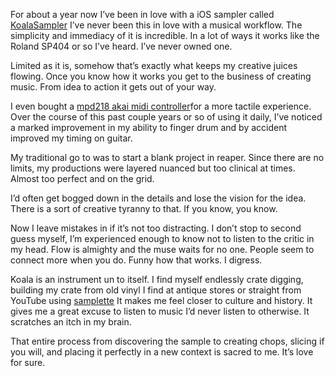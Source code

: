 
For about a year now I’ve been in love with a iOS sampler called [KoalaSampler](  https://www.koalasampler.com/)  I’ve never been this in love with a musical workflow.  The simplicity and immediacy of it is incredible.  In a lot of ways it works like the Roland SP404 or so I’ve heard.  I’ve never owned one.    

Limited as it is, somehow that’s exactly what keeps my creative juices flowing.  Once you know how it works you get to the business of creating music. From idea to action it gets out of your way.  

I even bought a [mpd218 akai midi controller](https://www.perfectcircuit.com/akai-mpd218.html)for a more tactile experience.  Over the course of this past couple years or so of using it daily, I’ve noticed a marked improvement in my ability to finger drum and by accident improved my timing on guitar.  

My traditional go to was to start a blank project in reaper.  Since there are no limits, my productions were layered nuanced but too clinical at times. Almost too perfect and on the grid. 

I’d often get bogged down in the details and lose the vision for the idea.  There is a sort of creative tyranny to that.  If you know, you know. 

Now I leave mistakes in if it’s not too distracting. I don’t stop to second guess myself, I’m experienced enough to know not to listen to the critic in my head.  Flow is almighty and the muse waits for no one.  People seem to connect more when you do.  Funny how that works.   I digress.

Koala is an instrument un to itself.  I find myself endlessly crate digging, building my crate  from old vinyl I find at antique stores or straight from YouTube using [samplette](https://samplette.io/) It makes me feel closer to culture and history.  It gives me a great excuse to listen to music I’d never listen to otherwise.  It scratches an itch in my brain. 

That entire process from discovering the sample to creating chops, slicing if you will, and placing it perfectly in a new context is sacred to me.  It’s love for sure.  

